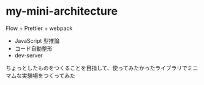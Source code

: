 # my-mini-architecture

Flow + Prettier + webpack

* JavaScript 型推論
* コード自動整形
* dev-server

ちょっとしたものをつくることを目指して、使ってみたかったライブラリでミニマムな実験場をつくってみた
